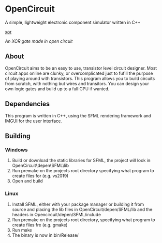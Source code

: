 # OpenCircuit
A simple, lightweight electronic component simulator written in C++

[xor](https://user-images.githubusercontent.com/14109217/116185302-9f1a6a80-a721-11eb-8f87-3867d2232abb.mp4)

_An XOR gate made in open circuit_

## About
OpenCircuit aims to be an easy to use, transistor level circuit designer. Most circuit apps online are clunky, or overcomplicated just to fufill the purpose of playing around with transistors. This program allows you to build circuits from scratch, with nothing but wires and transitors. You can design your own logic gates and build up to a full CPU if wanted.

## Dependencies
This program is written in C++, using the SFML rendering framework and IMGUI for the user interface.

## Building
### Windows
1. Build or download the static libraries for SFML, the project will look in OpenCircuit\depen\SFML\lib
2. Run premake on the projects root directory specifying what program to create files for (e.g. vs2019)
3. Open and build

### Linux
1. Install SFML, either with your package manager or building it from source and placing the lib files in OpenCircuit/depen/SFML/lib and the headers in Opencircuit/depen/SFML/include
2. Run premake on the projects root directory, specifying what program to create files fro (e.g. gmake)
3. Run make
4. The binary is now in bin/Release/
